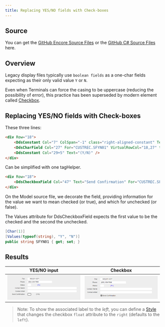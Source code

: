 ```yaml
---
title: Replacing YES/NO fields with Check-boxes
---
```

## Source

You can get the [GitHub Encore Source Files](https://github.com/asnaqsys-examples/sunfarm-encore) or the [GitHub C# Source Files](https://github.com/asnaqsys-examples/sunfarm-csharp) here.

## Overview

Legacy display files typically use `boolean fields` as a one-char fields expecting as their only valid value `Y` or `N`.

Even when Terminals can force the casing to be uppercase (reducing the possibility of error), this practice has been superseded by modern element called [Checkbox](https://developer.mozilla.org/en-US/docs/Web/HTML/Element/Input/checkbox).

## Replacing YES/NO fields with Check-boxes

These three lines:
```html
<div Row="18">
    <DdsConstant Col="7" ColSpan="-1" class="right-aligned-constant" Text="Send Confirmation:" />
    <DdsCharField Col="27" For="CUSTREC.SFYN01" VirtualRowCol="18,27" tabIndex=@pageTabIndex++ />
    <DdsConstant Col="29+5" Text="(Y/N)" />
</div>
```

Can be simplified with one tagHelper.
```html
<div Row="18">
    <DdsCheckboxField Col="47" Text="Send Confirmation" For="CUSTREC.SFYN01" VirtualRowCol="18,27" tabIndex=@pageTabIndex++ />
</div>
```

On the Model source file, we decorate the field, providing information for the value we want to mean checked (or true), and which for unchecked (or false).

The Values attribute for DdsCheckboxField expects the first value to be the checked and the second the unchecked.

```cs
[Char(1)]
[Values(typeof(string), "Y", "N")]
public string SFYN01 { get; set; }
```


## Results

| YES/NO input | Checkbox |
| :-: | :-: |
| ![YES/NO input](./images/replace-yes-no-with-checkbox-before.png) | ![Checkbox](./images/replace-yes-no-with-checkbox-after.png) |

>Note: To show the associated label to the *left*, you can define a [Style](https://developer.mozilla.org/en-US/docs/Web/CSS) that changes the checkbox `float` attribute to the `right` (defaults to the `left`).
